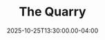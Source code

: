 ---
title: The Quarry
creator: Supermassive Games
cart: gamecart
type: pc
date: 2025-10-25T13:30:00.00-04:00
started: 2025-10-25T13:30:00.00-04:00
finished: 2025-10-28T16:00:00.00-04:00
score: 3
review: 
---